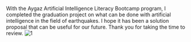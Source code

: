 With the Aygaz Artificial Intelligence Literacy Bootcamp program, I completed the graduation project on what can be done with artificial intelligence in the field of earthquakes. I hope it has been a solution proposal that can be useful for our future. Thank you for taking the time to review.
![1](https://user-images.githubusercontent.com/101572852/222964805-9b0f14ea-1fa3-46bd-94ef-0470f8c2511c.jpg)
